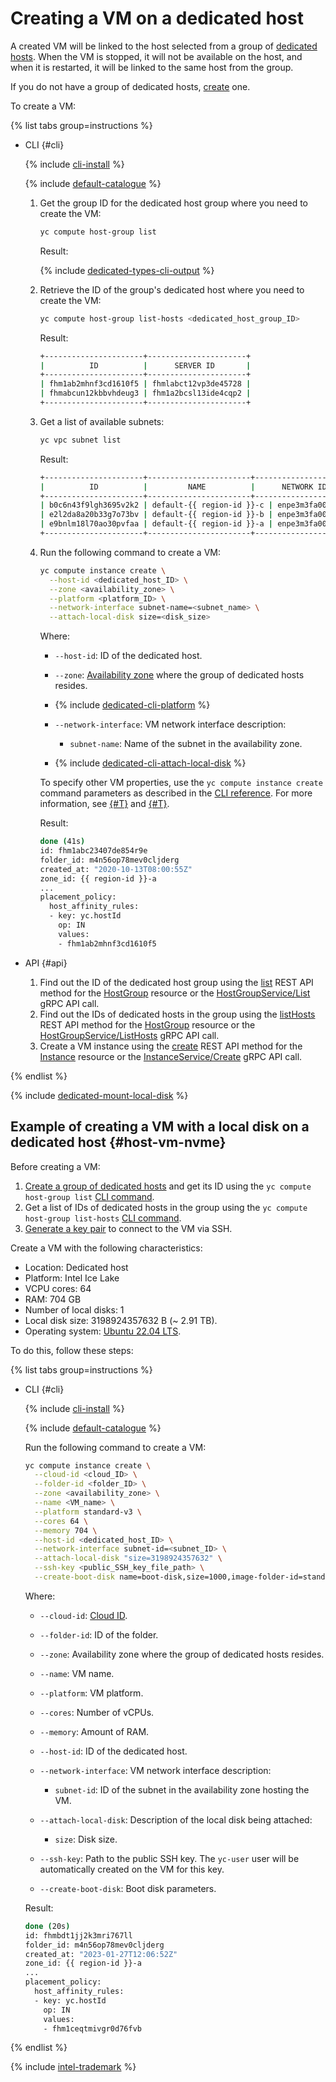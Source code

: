 # Creating a VM on a dedicated host

A created VM will be linked to the host selected from a group of [dedicated hosts](../../concepts/dedicated-host.md). When the VM is stopped, it will not be available on the host, and when it is restarted, it will be linked to the same host from the group.

If you do not have a group of dedicated hosts, [create](create-host-group.md) one.

To create a VM:

{% list tabs group=instructions %}

- CLI {#cli}

   {% include [cli-install](../../../_includes/cli-install.md) %}

   {% include [default-catalogue](../../../_includes/default-catalogue.md) %}

   1. Get the group ID for the dedicated host group where you need to create the VM:

      ```bash
      yc compute host-group list
      ```

      Result:

      {% include [dedicated-types-cli-output](../../../_includes/compute/dedicated-types-cli-output.md) %}

   1. Retrieve the ID of the group's dedicated host where you need to create the VM:

      ```bash
      yc compute host-group list-hosts <dedicated_host_group_ID>
      ```

      Result:

      ```bash
      +----------------------+----------------------+
      |          ID          |      SERVER ID       |
      +----------------------+----------------------+
      | fhm1ab2mhnf3cd1610f5 | fhmlabct12vp3de45728 |
      | fhmabcun12kbbvhdeug3 | fhm1a2bcsl13ide4cqp2 |
      +----------------------+----------------------+
      ```

   1. Get a list of available subnets:

      ```bash
      yc vpc subnet list
      ```

      Result:

      ```bash
      +----------------------+-----------------------+----------------------+----------------+---------------+-----------------+
      |          ID          |         NAME          |      NETWORK ID      | ROUTE TABLE ID |     ZONE      |      RANGE      |
      +----------------------+-----------------------+----------------------+----------------+---------------+-----------------+
      | b0c6n43f9lgh3695v2k2 | default-{{ region-id }}-c | enpe3m3fa00udao8g5lg |                | {{ region-id }}-c | [10.130.0.0/24] |
      | e2l2da8a20b33g7o73bv | default-{{ region-id }}-b | enpe3m3fa00udao8g5lg |                | {{ region-id }}-b | [10.129.0.0/24] |
      | e9bnlm18l70ao30pvfaa | default-{{ region-id }}-a | enpe3m3fa00udao8g5lg |                | {{ region-id }}-a | [10.128.0.0/24] |
      +----------------------+-----------------------+----------------------+----------------+---------------+-----------------+
      ```

   1. Run the following command to create a VM:

      ```bash
      yc compute instance create \
        --host-id <dedicated_host_ID> \
        --zone <availability_zone> \
        --platform <platform_ID> \
        --network-interface subnet-name=<subnet_name> \
        --attach-local-disk size=<disk_size>
      ```

      Where:

      * `--host-id`: ID of the dedicated host.
      * `--zone`: [Availability zone](../../../overview/concepts/geo-scope.md) where the group of dedicated hosts resides.
      * {% include [dedicated-cli-platform](../../../_includes/compute/dedicated-cli-platform.md) %}
      * `--network-interface`: VM network interface description:

         * `subnet-name`: Name of the subnet in the availability zone.

      * {% include [dedicated-cli-attach-local-disk](../../../_includes/compute/dedicated-cli-attach-local-disk.md) %}

      To specify other VM properties, use the `yc compute instance create` command parameters as described in the [CLI reference](../../../cli/cli-ref/managed-services/compute/instance/create.md). For more information, see [{#T}](../../concepts/vm.md) and [{#T}](../index.md#vm-create).

      Result:

      ```bash
      done (41s)
      id: fhm1abc23407de854r9e
      folder_id: m4n56op78mev0cljderg
      created_at: "2020-10-13T08:00:55Z"
      zone_id: {{ region-id }}-a
      ...
      placement_policy:
        host_affinity_rules:
        - key: yc.hostId
          op: IN
          values:
          - fhm1ab2mhnf3cd1610f5
      ```

- API {#api}

  1. Find out the ID of the dedicated host group using the [list](../../api-ref/HostGroup/list.md) REST API method for the [HostGroup](../../api-ref/HostGroup/index.md) resource or the [HostGroupService/List](../../api-ref/grpc/host_group_service.md#List) gRPC API call.
  1. Find out the IDs of dedicated hosts in the group using the [listHosts](../../api-ref/HostGroup/listHosts.md) REST API method for the [HostGroup](../../api-ref/HostGroup/index.md) resource or the [HostGroupService/ListHosts](../../api-ref/grpc/host_group_service.md#ListHosts) gRPC API call.
  1. Create a VM instance using the [create](../../api-ref/Instance/create.md) REST API method for the [Instance](../../api-ref/Instance/index.md) resource or the [InstanceService/Create](../../api-ref/grpc/instance_service.md#Create) gRPC API call.

{% endlist %}

{% include [dedicated-mount-local-disk](../../../_includes/compute/dedicated-mount-local-disk.md) %}


## Example of creating a VM with a local disk on a dedicated host {#host-vm-nvme}

Before creating a VM:

1. [Create a group of dedicated hosts](create-host-group.md) and get its ID using the `yc compute host-group list` [CLI command](../../../cli/cli-ref/managed-services/compute/host-group/list.md).
1. Get a list of IDs of dedicated hosts in the group using the `yc compute host-group list-hosts` [CLI command](../../../cli/cli-ref/managed-services/compute/host-group/list-hosts.md).
1. [Generate a key pair](../vm-connect/ssh.md#creating-ssh-keys) to connect to the VM via SSH.

Create a VM with the following characteristics:
* Location: Dedicated host
* Platform: Intel Ice Lake
* VCPU cores: 64
* RAM: 704 GB
* Number of local disks: 1
* Local disk size: 3198924357632 B (~ 2.91 TB).
* Operating system: [Ubuntu 22.04 LTS](/marketplace/products/yc/ubuntu-22-04-lts).

To do this, follow these steps:

{% list tabs group=instructions %}

- CLI {#cli}

   {% include [cli-install](../../../_includes/cli-install.md) %}

   {% include [default-catalogue](../../../_includes/default-catalogue.md) %}

   Run the following command to create a VM:

   ```bash
   yc compute instance create \
     --cloud-id <cloud_ID> \
     --folder-id <folder_ID> \
     --zone <availability_zone> \
     --name <VM_name> \
     --platform standard-v3 \
     --cores 64 \
     --memory 704 \
     --host-id <dedicated_host_ID> \
     --network-interface subnet-id=<subnet_ID> \
     --attach-local-disk "size=3198924357632" \
     --ssh-key <public_SSH_key_file_path> \
     --create-boot-disk name=boot-disk,size=1000,image-folder-id=standard-images,image-family=ubuntu-2204-lts
   ```

   Where:

   * `--cloud-id`: [Cloud ID](../../../resource-manager/operations/cloud/get-id.md).
   * `--folder-id`: ID of the folder.
   * `--zone`: Availability zone where the group of dedicated hosts resides.
   * `--name`: VM name.
   * `--platform`: VM platform.
   * `--cores`: Number of vCPUs.
   * `--memory`: Amount of RAM.
   * `--host-id`: ID of the dedicated host.
   * `--network-interface`: VM network interface description:

      * `subnet-id`: ID of the subnet in the availability zone hosting the VM.

   * `--attach-local-disk`: Description of the local disk being attached:

      * `size`: Disk size.

   * `--ssh-key`: Path to the public SSH key. The `yc-user` user will be automatically created on the VM for this key.
   * `--create-boot-disk`: Boot disk parameters.

   Result:

   ```bash
   done (20s)
   id: fhmbdt1jj2k3mri767ll
   folder_id: m4n56op78mev0cljderg
   created_at: "2023-01-27T12:06:52Z"
   zone_id: {{ region-id }}-a
   ...
   placement_policy:
     host_affinity_rules:
     - key: yc.hostId
       op: IN
       values:
       - fhm1ceqtmivgr0d76fvb
   ```

{% endlist %}

{% include [intel-trademark](../../../_includes/intel-trademark.md) %}